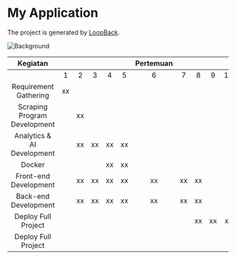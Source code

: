 # My Application

The project is generated by [LoopBack](http://loopback.io).

![Background](https://drive.google.com/uc?export=view&id=1tGYMAVJNwfF5VwzPkkbDb4QPrJ2__7b2)

| Kegiatan ||||||Pertemuan|||||||
| :---: | :---: | :---: | :---: | :---: | :---: | :---: | :---: | :---: | :---: | :---: | :---: | :---: |
| | 1 | 2 | 3 | 4 | 5 | 6 | 7 | 8 | 9 | 10 | 11 | 12 |
| Requirement Gathering | xx | | | | | | | | | | | |
| Scraping Program Development |  | xx | | | | | | | | | | |
| Analytics & AI Development | | xx | xx | xx | xx | | | | | | | |
| Docker | | | | xx | xx | | | | | | | |
| Front-end Development | | xx | xx | xx | xx | xx | xx | xx | | | | |
| Back-end Development | | xx | xx | xx | xx | xx | xx | xx | | | | |
| Deploy Full Project | | | | | | | | xx | xx | xx | | |
| Deploy Full Project | | | | | | | | | | | xx | xx |
